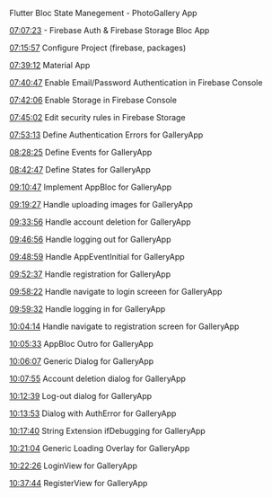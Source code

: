 Flutter Bloc State Manegement - PhotoGallery App

[07:07:23](https://www.youtube.com/watch?v=Mn254cnduOY&list=PL6yRaaP0WPkUf-ff1OX99DVSL1cynLHxO&index=9&t=25643s) - Firebase Auth & Firebase Storage Bloc App 

[07:15:57](https://youtu.be/Mn254cnduOY?list=PL6yRaaP0WPkUf-ff1OX99DVSL1cynLHxO&t=26157) Configure Project (firebase, packages)

[07:39:12](https://youtu.be/Mn254cnduOY?list=PL6yRaaP0WPkUf-ff1OX99DVSL1cynLHxO&t=27552) Material App

[07:40:47](https://youtu.be/Mn254cnduOY?list=PL6yRaaP0WPkUf-ff1OX99DVSL1cynLHxO&t=27647) Enable Email/Password Authentication in Firebase Console

[07:42:06](https://youtu.be/Mn254cnduOY?list=PL6yRaaP0WPkUf-ff1OX99DVSL1cynLHxO&t=27726) Enable Storage in Firebase Console

[07:45:02](https://youtu.be/Mn254cnduOY?list=PL6yRaaP0WPkUf-ff1OX99DVSL1cynLHxO&t=27902) Edit security rules in Firebase Storage

[07:53:13](https://youtu.be/Mn254cnduOY?list=PL6yRaaP0WPkUf-ff1OX99DVSL1cynLHxO&t=28393) Define Authentication Errors for GalleryApp

[08:28:25](https://youtu.be/Mn254cnduOY?list=PL6yRaaP0WPkUf-ff1OX99DVSL1cynLHxO&t=30505) Define Events for GalleryApp

[08:42:47](https://youtu.be/Mn254cnduOY?list=PL6yRaaP0WPkUf-ff1OX99DVSL1cynLHxO&t=31367) Define States for GalleryApp

[09:10:47](https://youtu.be/Mn254cnduOY?list=PL6yRaaP0WPkUf-ff1OX99DVSL1cynLHxO&t=33047) Implement AppBloc for GalleryApp

[09:19:27](https://youtu.be/Mn254cnduOY?list=PL6yRaaP0WPkUf-ff1OX99DVSL1cynLHxO&t=33567) Handle uploading images for GalleryApp

[09:33:56](https://youtu.be/Mn254cnduOY?list=PL6yRaaP0WPkUf-ff1OX99DVSL1cynLHxO&t=34436) Handle account deletion for GalleryApp

[09:46:56](https://youtu.be/Mn254cnduOY?list=PL6yRaaP0WPkUf-ff1OX99DVSL1cynLHxO&t=35216) Handle logging out for GalleryApp

[09:48:59](https://youtu.be/Mn254cnduOY?list=PL6yRaaP0WPkUf-ff1OX99DVSL1cynLHxO&t=35339) Handle AppEventInitial for GalleryApp

[09:52:37](https://youtu.be/Mn254cnduOY?list=PL6yRaaP0WPkUf-ff1OX99DVSL1cynLHxO&t=35558) Handle registration for GalleryApp

[09:58:22](https://youtu.be/Mn254cnduOY?list=PL6yRaaP0WPkUf-ff1OX99DVSL1cynLHxO&t=35903) Handle navigate to login screeen for GalleryApp

[09:59:32](https://youtu.be/Mn254cnduOY?list=PL6yRaaP0WPkUf-ff1OX99DVSL1cynLHxO&t=35974) Handle logging in for GalleryApp 

[10:04:14](https://youtu.be/Mn254cnduOY?list=PL6yRaaP0WPkUf-ff1OX99DVSL1cynLHxO&t=36254) Handle navigate to registration screen for GalleryApp

[10:05:33](https://youtu.be/Mn254cnduOY?list=PL6yRaaP0WPkUf-ff1OX99DVSL1cynLHxO&t=36334) AppBloc Outro for GalleryApp

[10:06:07](https://youtu.be/Mn254cnduOY?list=PL6yRaaP0WPkUf-ff1OX99DVSL1cynLHxO&t=36368) Generic Dialog for GalleryApp

[10:07:55](https://youtu.be/Mn254cnduOY?list=PL6yRaaP0WPkUf-ff1OX99DVSL1cynLHxO&t=36476) Account deletion dialog for GalleryApp

[10:12:39](https://youtu.be/Mn254cnduOY?list=PL6yRaaP0WPkUf-ff1OX99DVSL1cynLHxO&t=36759) Log-out dialog for GalleryApp

[10:13:53](https://youtu.be/Mn254cnduOY?list=PL6yRaaP0WPkUf-ff1OX99DVSL1cynLHxO&t=36833) Dialog with AuthError for GalleryApp

[10:17:40](https://youtu.be/Mn254cnduOY?list=PL6yRaaP0WPkUf-ff1OX99DVSL1cynLHxO&t=37060) String Extension ifDebugging for GalleryApp

[10:21:04](https://youtu.be/Mn254cnduOY?list=PL6yRaaP0WPkUf-ff1OX99DVSL1cynLHxO&t=37264) Generic Loading Overlay for GalleryApp

[10:22:26](https://youtu.be/Mn254cnduOY?list=PL6yRaaP0WPkUf-ff1OX99DVSL1cynLHxO&t=37346) LoginView for GalleryApp

[10:37:44](https://youtu.be/Mn254cnduOY?list=PL6yRaaP0WPkUf-ff1OX99DVSL1cynLHxO&t=38264) RegisterView for GalleryApp
